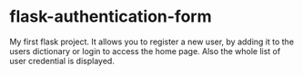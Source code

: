 # flask-authentication-form
My first flask project. It allows you to register a new user, by adding it to the users dictionary or login to access the home page. Also the whole list of user credential is displayed.
